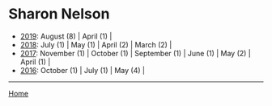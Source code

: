 # Sharon Nelson

  * [2019](./sharon-nelson-2019.md): 
      August (8) | 
      April (1) | 
  * [2018](./sharon-nelson-2018.md): 
      July (1) | 
      May (1) | 
      April (2) | 
      March (2) | 
  * [2017](./sharon-nelson-2017.md): 
      November (1) | 
      October (1) | 
      September (1) | 
      June (1) | 
      May (2) | 
      April (1) | 
  * [2016](./sharon-nelson-2016.md): 
      October (1) | 
      July (1) | 
      May (4) | 

----

[Home](../)
